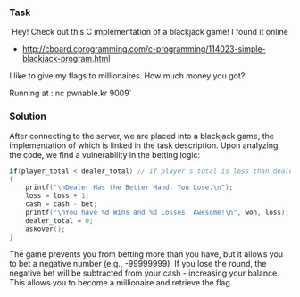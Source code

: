 ### Task

`Hey! Check out this C implementation of a blackjack game!
I found it online
* http://cboard.cprogramming.com/c-programming/114023-simple-blackjack-program.html

I like to give my flags to millionaires.
How much money you got?

Running at : nc pwnable.kr 9009`

### Solution

After connecting to the server, we are placed into a blackjack game, the implementation of which is linked in the task description. Upon analyzing the code, we find a vulnerability in the betting logic:

```C
if(player_total < dealer_total) // If player's total is less than dealer's total, loss
{
    printf("\nDealer Has the Better Hand. You Lose.\n");
    loss = loss + 1;
    cash = cash - bet;
    printf("\nYou have %d Wins and %d Losses. Awesome!\n", won, loss);
    dealer_total = 0;
    askover();
}
```

The game prevents you from betting more than you have, but it allows you to bet a negative number (e.g., -99999999). If you lose the round, the negative bet will be subtracted from your cash - increasing your balance. This allows you to become a millionaire and retrieve the flag.